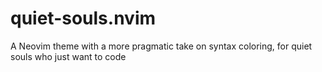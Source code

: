 # quiet-souls.nvim
A Neovim theme with a more pragmatic take on syntax coloring, for quiet souls who just want to code
